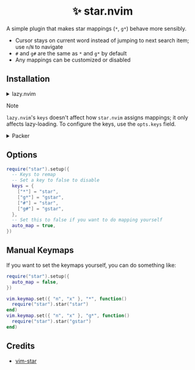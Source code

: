 <h1 align="center">
  ✨ star.nvim
</h1>

A simple plugin that makes star mappings (`*`, `g*`) behave more sensibly.

- Cursor stays on current word instead of jumping to next search item; use `n`/`N` to navigate
- `#` and `g#` are the same as `*` and `g*` by default
- Any mappings can be customized or disabled

## Installation

<details>
  <summary>lazy.nvim</summary>

```lua
{
  "loqusion/star.nvim",
  keys = {
    { "*", mode = { "n", "x" } },
    { "g*", mode = { "n", "x" } },
    { "#", mode = { "n", "x" } },
    { "g#", mode = { "n", "x" } },
  },
  opts = {},
}
```

</details>

<!-- prettier-ignore-start -->
> [!NOTE]
> `lazy.nvim`'s `keys` doesn't affect how `star.nvim` assigns mappings; it only affects lazy-loading.
> To configure the keys, use the `opts.keys` field.
<!-- prettier-ignore-end -->

<details>
  <summary>Packer</summary>

```lua
require("packer").startup(function()
  use({
    "loqusion/star.nvim",
    config = function()
      require("star").setup()
    end,
  })
end)
```

</details>

## Options

```lua
require("star").setup({
  -- Keys to remap
  -- Set a key to false to disable
  keys = {
    ["*"] = "star",
    ["g*"] = "gstar",
    ["#"] = "star",
    ["g#"] = "gstar",
  },
  -- Set this to false if you want to do mapping yourself
  auto_map = true,
})
```

## Manual Keymaps

If you want to set the keymaps yourself, you can do something like:

```lua
require("star").setup({
  auto_map = false,
})

vim.keymap.set({ "n", "x" }, "*", function()
  require("star").star("star")
end)
vim.keymap.set({ "n", "x" }, "g*", function()
  require("star").star("gstar")
end)
```

## Credits

- [vim-star](https://github.com/linjiX/vim-star)
